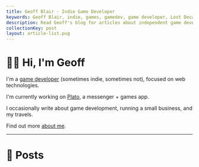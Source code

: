 ```yaml
---
title: Geoff Blair - Indie Game Developer
keywords: Geoff Blair, indie, games, gamedev, game developer, Lost Decade Games, LDG, blog
description: Read Geoff's blog for articles about independent game development, running a small business, his travels, and interests.
collectionKey: post
layout: article-list.pug
---
```

# 👋🏻 Hi, I'm Geoff

I'm a [game developer](/games/) (sometimes indie, sometimes not), focused on web technologies.

I'm currently working on [Plato](https://www.platoapp.com), a messenger + games app.

I occasionally write about game development, running a small business, and my travels.

Find out more [about me](/about/).

---

# 📝 Posts
